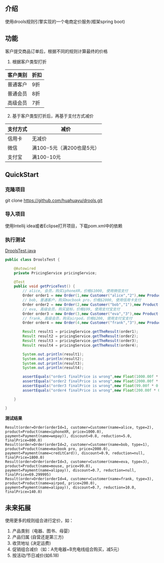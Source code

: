 ## 介绍 
使用drools规则引擎实现的一个电商定价服务(框架spring boot)

## 功能
客户提交商品订单后，根据不同的规则计算最终的价格  

1. 根据客户类型打折 

| 客户类别  | 折扣  |
|---|---|
| 普通客户  | 9折  |
| 普通会员  | 8折  |
| 高级会员  | 7折  |


2. 基于客户类型打折后，再基于支付方式减价  

| 支付方式 | 减价  |
|---|---|
| 信用卡  | 无减价  |
| 微信  | 满100-5元（满200也是5元） |
| 支付宝  | 满100-10元 |

## QuickStart
### 克隆项目
git clone https://github.com/huahuayu/drools.git

### 导入项目
使用Intellij idea或者Eclipse打开项目，下载pom.xml中的依赖   

### 执行测试
[DroolsTest.java](https://github.com/huahuayu/drools/blob/master/src/test/java/com/huahuayu/drools/DroolsTest.java)  
``` java
public class DroolsTest {

    @Autowired
    private PricingService pricingService;

    @Test
    public void getPriceTest() {
        // alice, 会员，购买iphoneXR，价格$1000, 使用微信支付  
        Order order1 = new Order(1,new Customer("alice","2"),new Product("iphoneXR",1000.00f), new Payment("wepay"));
        // bob, 普通客户，购买macbook pro，价格$2000, 使用信用卡支付  
        Order order2 = new Order(2,new Customer("bob","1"),new Product("macbook pro",2000.00f), new Payment("creditCard"));
        // eva, 高级会员，购买鼠标，价格$99, 使用支付宝支付  
        Order order3 = new Order(3,new Customer("eva","3"),new Product("mouse",99.00f), new Payment("alipay"));
        // frank, 高级会员，购买airpod，价格$200, 使用支付宝支付
        Order order4 = new Order(4,new Customer("frank","3"),new Product("airpod",200.00f), new Payment("alipay"));

        Result result1 = pricingService.getTheResult(order1);
        Result result2 = pricingService.getTheResult(order2);
        Result result3 = pricingService.getTheResult(order3);
        Result result4 = pricingService.getTheResult(order4);

        System.out.println(result1);
        System.out.println(result2);
        System.out.println(result3);
        System.out.println(result4);

        assertEquals("order1 finalPrice is wrong",new Float(1000.00f * 0.8 - 5),result1.getFinalPrice());
        assertEquals("order2 finalPrice is wrong",new Float(2000.00f * 0.9 - 0),result1.getFinalPrice());
        assertEquals("order3 finalPrice is wrong",new Float(99.00f * 0.7 - 0),result1.getFinalPrice());
        assertEquals("order4 finalPrice is wrong",new Float(200.00f * 0.7 - 10),result1.getFinalPrice());

    }

}
```

**测试结果**    
```
Result(order=Order(orderId=1, customer=Customer(name=alice, type=2), product=Product(name=iphoneXR, price=1000.0), payment=Payment(name=wepay)), discount=0.8, reduction=5.0, finalPrice=800.0)
Result(order=Order(orderId=2, customer=Customer(name=bob, type=1), product=Product(name=macbook pro, price=2000.0), payment=Payment(name=creditCard)), discount=0.9, reduction=null, finalPrice=1800.0)
Result(order=Order(orderId=3, customer=Customer(name=eva, type=3), product=Product(name=mouse, price=99.0), payment=Payment(name=alipay)), discount=0.7, reduction=null, finalPrice=69.299995)
Result(order=Order(orderId=4, customer=Customer(name=frank, type=3), product=Product(name=airpod, price=200.0), payment=Payment(name=alipay)), discount=0.7, reduction=10.0, finalPrice=140.0)
```

## 未来拓展 
使用更多的规则组合进行定价，如：  
1. 产品类别（电器、图书、母婴）  
1. 产品归属 (自营还是第三方)  
1. 收货地址 (决定运费)
1. 促销组合减价（如：A充电器+B充电线组合购买，减5元）   
1. 按活动/节日减价(如6.18)   
